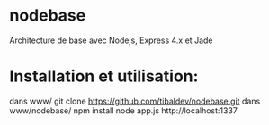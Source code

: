 nodebase
========

Architecture de base avec Nodejs, Express 4.x et Jade

Installation et utilisation:
========

dans www/
git clone https://github.com/tibaldev/nodebase.git
dans www/nodebase/ 
npm install 
node app.js
http://localhost:1337
